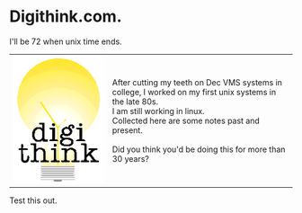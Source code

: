 # Digithink.com.
I'll be 72 when unix time ends.
<table>
<tr><td><img src=images/think2.gif width=400></td> 
<td>After cutting my teeth on Dec VMS systems in college, I worked on my first unix systems in the late 80s. <br>I am still working in linux. <br>Collected here are some notes past and present. 
<br><br>
Did you think you'd be doing this for more than 30 years?
</td></tr></table>

Test this out.
